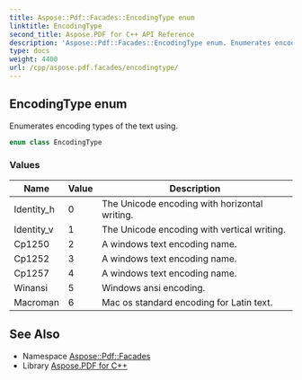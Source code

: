 ```yaml
---
title: Aspose::Pdf::Facades::EncodingType enum
linktitle: EncodingType
second_title: Aspose.PDF for C++ API Reference
description: 'Aspose::Pdf::Facades::EncodingType enum. Enumerates encoding types of the text using in C++.'
type: docs
weight: 4400
url: /cpp/aspose.pdf.facades/encodingtype/
---
```

## EncodingType enum


Enumerates encoding types of the text using.

```cpp
enum class EncodingType
```

### Values

| Name | Value | Description |
| --- | --- | --- |
| Identity_h | 0 | The Unicode encoding with horizontal writing. |
| Identity_v | 1 | The Unicode encoding with vertical writing. |
| Cp1250 | 2 | A windows text encoding name. |
| Cp1252 | 3 | A windows text encoding name. |
| Cp1257 | 4 | A windows text encoding name. |
| Winansi | 5 | Windows ansi encoding. |
| Macroman | 6 | Mac os standard encoding for Latin text. |

## See Also

* Namespace [Aspose::Pdf::Facades](../)
* Library [Aspose.PDF for C++](../../)
